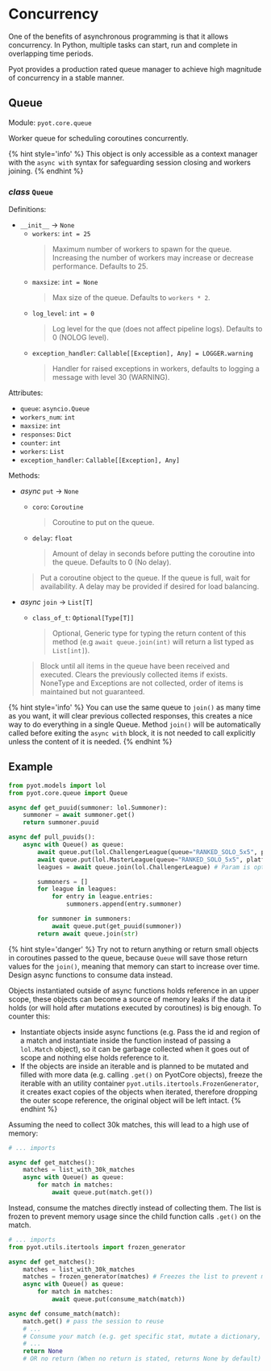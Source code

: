 # Concurrency

One of the benefits of asynchronous programming is that it allows concurrency. In Python, multiple tasks can start, run and complete in overlapping time periods.

Pyot provides a production rated queue manager to achieve high magnitude of concurrency in a stable manner.

## Queue

Module: `pyot.core.queue`

Worker queue for scheduling coroutines concurrently.

{% hint style='info' %}
This object is only accessible as a context manager with the `async with` syntax for safeguarding session closing and workers joining.
{% endhint %}

### _class_ `Queue`

Definitions:
* `__init__` -> `None`
  * `workers`: `int = 25`
    > Maximum number of workers to spawn for the queue. Increasing the number of workers may increase or decrease performance. Defaults to 25.
  * `maxsize`: `int = None`
    > Max size of the queue. Defaults to `workers * 2`.
  * `log_level`: `int = 0`
    > Log level for the que (does not affect pipeline logs). Defaults to 0 (NOLOG level).
  * `exception_handler`: `Callable[[Exception], Any] = LOGGER.warning`
    > Handler for raised exceptions in workers, defaults to logging a message with level 30 (WARNING).

Attributes:

* `queue`: `asyncio.Queue`
* `workers_num`: `int`
* `maxsize`: `int`
* `responses`: `Dict`
* `counter`: `int`
* `workers`: `List`
* `exception_handler`: `Callable[[Exception], Any]`

Methods:

* _async_ `put` -> `None`
  * `coro`: `Coroutine`
    > Coroutine to put on the queue.
  * `delay`: `float`
    > Amount of delay in seconds before putting the coroutine into the queue. Defaults to 0 (No delay).
  > Put a coroutine object to the queue. If the queue is full, wait for availability. A delay may be provided if desired for load balancing.

* _async_ `join` -> `List[T]`
  * `class_of_t`: `Optional[Type[T]]`
    > Optional, Generic type for typing the return content of this method (e.g `await queue.join(int)` will return a list typed as `List[int]`).
  > Block until all items in the queue have been received and executed. Clears the previously collected items if exists. NoneType and Exceptions are not collected, order of items is maintained but not guaranteed.

{% hint style='info' %}
You can use the same queue to `join()` as many time as you want, it will clear previous collected responses, this creates a nice way to do everything in a single Queue. Method `join()` will be automatically called before exiting the `async with` block, it is not needed to call explicitly unless the content of it is needed.
{% endhint %}

## Example

```python
from pyot.models import lol
from pyot.core.queue import Queue

async def get_puuid(summoner: lol.Summoner):
    summoner = await summoner.get()
    return summoner.puuid

async def pull_puuids():
    async with Queue() as queue:
        await queue.put(lol.ChallengerLeague(queue="RANKED_SOLO_5x5", platform="na1").get())
        await queue.put(lol.MasterLeague(queue="RANKED_SOLO_5x5", platform="na1").get())
        leagues = await queue.join(lol.ChallengerLeague) # Param is optional, used for typing only

        summoners = []
        for league in leagues:
            for entry in league.entries:
                summoners.append(entry.summoner)

        for summoner in summoners:
            await queue.put(get_puuid(summoner))
        return await queue.join(str)
```

{% hint style='danger' %}
Try not to return anything or return small objects in coroutines passed to the queue, because `Queue` will save those return values for the `join()`, meaning that memory can start to increase over time. Design async functions to consume data instead.

Objects instantiated outside of async functions holds reference in an upper scope, these objects can become a source of memory leaks if the data it holds (or will hold after mutations executed by coroutines) is big enough. To counter this:
- Instantiate objects inside async functions (e.g. Pass the id and region of a match and instantiate inside the function instead of passing a `lol.Match` object), so it can be garbage collected when it goes out of scope and nothing else holds reference to it.
- If the objects are inside an iterable and is planned to be mutated and filled with more data (e.g. calling `.get()` on PyotCore objects), freeze the iterable with an utility container `pyot.utils.itertools.FrozenGenerator`, it creates exact copies of the objects when iterated, therefore dropping the outer scope reference, the original object will be left intact.
{% endhint %}

Assuming the need to collect 30k matches, this will lead to a high use of memory:
```python
# ... imports

async def get_matches():
    matches = list_with_30k_matches
    async with Queue() as queue:
        for match in matches:
            await queue.put(match.get())
```
Instead, consume the matches directly instead of collecting them. The list is frozen to prevent memory usage since the child function calls `.get()` on the match.
```python
# ... imports
from pyot.utils.itertools import frozen_generator

async def get_matches():
    matches = list_with_30k_matches
    matches = frozen_generator(matches) # Freezes the list to prevent mutation
    async with Queue() as queue:
        for match in matches:
            await queue.put(consume_match(match))

async def consume_match(match):
    match.get() # pass the session to reuse
    # ...
    # Consume your match (e.g. get specific stat, mutate a dictionary, save to db, etc.) ...
    # ...
    return None
    # OR no return (When no return is stated, returns None by default)
```
